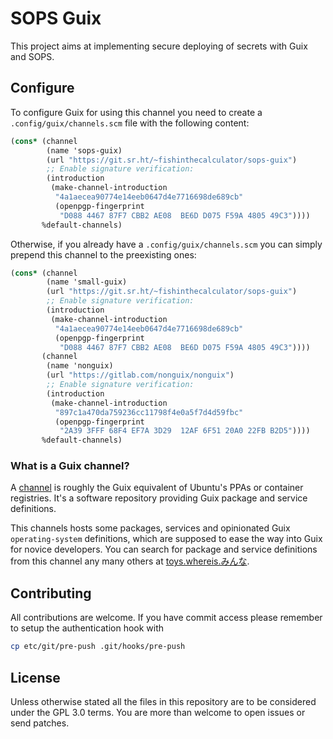 # SOPS Guix

 This project aims at implementing secure deploying of secrets with Guix and SOPS.

## Configure

To configure Guix for using this channel you need to create a `.config/guix/channels.scm` file with the following content:

``` scheme
(cons* (channel
        (name 'sops-guix)
        (url "https://git.sr.ht/~fishinthecalculator/sops-guix")
        ;; Enable signature verification:
        (introduction
         (make-channel-introduction
          "4a1aecea90774e14eeb0647d4e7716698de689cb"
          (openpgp-fingerprint
           "D088 4467 87F7 CBB2 AE08  BE6D D075 F59A 4805 49C3"))))
       %default-channels)
```

Otherwise, if you already have a `.config/guix/channels.scm` you can simply prepend this channel to the preexisting ones:

``` scheme
(cons* (channel
        (name 'small-guix)
        (url "https://git.sr.ht/~fishinthecalculator/sops-guix")
        ;; Enable signature verification:
        (introduction
         (make-channel-introduction
          "4a1aecea90774e14eeb0647d4e7716698de689cb"
          (openpgp-fingerprint
           "D088 4467 87F7 CBB2 AE08  BE6D D075 F59A 4805 49C3"))))
       (channel
        (name 'nonguix)
        (url "https://gitlab.com/nonguix/nonguix")
        ;; Enable signature verification:
        (introduction
         (make-channel-introduction
          "897c1a470da759236cc11798f4e0a5f7d4d59fbc"
          (openpgp-fingerprint
           "2A39 3FFF 68F4 EF7A 3D29  12AF 6F51 20A0 22FB B2D5"))))
       %default-channels)
```

### What is a Guix channel?

A [channel](https://guix.gnu.org/en/manual/devel/en/guix.html#Channels) is roughly the Guix equivalent of Ubuntu's PPAs or container registries. It's a software repository providing Guix package and service definitions.

This channels hosts some packages, services and opinionated Guix `operating-system` definitions, which are supposed to ease the way into Guix for novice developers. You can search for package and service definitions from this channel any many others at [toys.whereis.みんな](https://toys.whereis.みんな).

## Contributing

All contributions are welcome. If you have commit access please remember to setup the authentication hook with

```bash
cp etc/git/pre-push .git/hooks/pre-push
```

## License

Unless otherwise stated all the files in this repository are to be considered under the GPL 3.0 terms. You are more than welcome to open issues or send patches.
